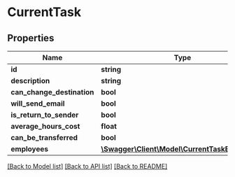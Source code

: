 # CurrentTask

## Properties
Name | Type | Description | Notes
------------ | ------------- | ------------- | -------------
**id** | **string** |  | [optional] 
**description** | **string** |  | [optional] 
**can_change_destination** | **bool** |  | [optional] 
**will_send_email** | **bool** |  | [optional] 
**is_return_to_sender** | **bool** |  | [optional] 
**average_hours_cost** | **float** |  | [optional] 
**can_be_transferred** | **bool** |  | [optional] 
**employees** | [**\Swagger\Client\Model\CurrentTaskEmployee[]**](CurrentTaskEmployee.md) |  | [optional] 

[[Back to Model list]](../README.md#documentation-for-models) [[Back to API list]](../README.md#documentation-for-api-endpoints) [[Back to README]](../README.md)


